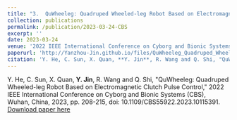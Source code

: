 ```yaml
---
title: "3.  QuWheeleg: Quadruped Wheeled-leg Robot Based on Electromagnetic Clutch Pulse Control"
collection: publications
permalink: /publication/2023-03-24-CBS
excerpt: ''
date: 2023-03-24
venue: '2022 IEEE International Conference on Cyborg and Bionic Systems (CBS)'
paperurl: 'http://Yanzhou-Jin.github.io/files/QuWheeleg_Quadruped_Wheeled-leg_Robot_Based_on_Electromagnetic_Clutch_Pulse_Control.pdf'
citation: 'Y. He, C. Sun, X. Quan, **Y. Jin**, R. Wang and Q. Shi, "QuWheeleg: Quadruped Wheeled-leg Robot Based on Electromagnetic Clutch Pulse Control," 2022 IEEE International Conference on Cyborg and Bionic Systems (CBS), Wuhan, China, 2023, pp. 208-215, doi: 10.1109/CBS55922.2023.10115391.'
---
```

Y. He, C. Sun, X. Quan, **Y. Jin**, R. Wang and Q. Shi, "QuWheeleg: Quadruped Wheeled-leg Robot Based on Electromagnetic Clutch Pulse Control," 2022 IEEE International Conference on Cyborg and Bionic Systems (CBS), Wuhan, China, 2023, pp. 208-215, doi: 10.1109/CBS55922.2023.10115391.  
[Download paper here](http://Yanzhou-Jin.github.io/files/QuWheeleg_Quadruped_Wheeled-leg_Robot_Based_on_Electromagnetic_Clutch_Pulse_Control.pdf)
